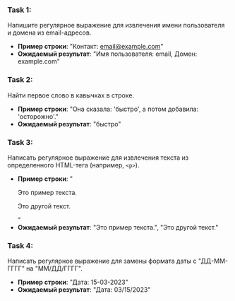 
### Task 1: 
Напишите регулярное выражение для извлечения имени пользователя и домена из email-адресов.
- **Пример строки**: "Контакт: email@example.com"
- **Ожидаемый результат**: "Имя пользователя: email, Домен: example.com"

### Task 2: 
Найти первое слово в кавычках в строке.
- **Пример строки**: "Она сказала: 'быстро', а потом добавила: 'осторожно'."
- **Ожидаемый результат**: "быстро"


### Task 3: 
Написать регулярное выражение для извлечения текста из определенного HTML-тега (например, `<p>`).
- **Пример строки**: "<p>Это пример текста.</p> <p>Это другой текст.</p>"
- **Ожидаемый результат**: "Это пример текста.", "Это другой текст."


### Task 4: 
Написать регулярное выражение для замены формата даты с "ДД-ММ-ГГГГ" на "ММ/ДД/ГГГГ".
- **Пример строки**: "Дата: 15-03-2023"
- **Ожидаемый результат**: "Дата: 03/15/2023"



